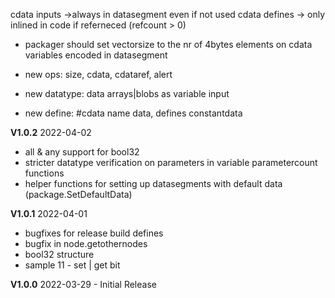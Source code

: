 cdata inputs ->always in datasegment even if not used
cdata defines -> only inlined in code if referneced (refcount > 0)
-  packager should set vectorsize to the nr of 4bytes elements on cdata variables encoded in datasegment

- new ops: size, cdata, cdataref, alert
- new datatype: data arrays|blobs as variable input
- new define: #cdata name data, defines constantdata  

**V1.0.2** 2022-04-02

- all & any support for bool32 
- stricter datatype verification on parameters in variable parametercount functions
- helper functions for setting up datasegments with default data (package.SetDefaultData)

**V1.0.1** 2022-04-01

- bugfixes for release build defines
- bugfix in node.getothernodes
- bool32 structure
- sample 11 - set | get bit


**V1.0.0** 2022-03-29 - Initial Release
